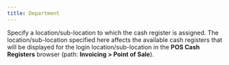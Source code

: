 ```yaml
---
title: Department
---
```



Specify a location/sub-location to which the cash register is assigned.  The location/sub-location specified here affects the available cash registers  that will be displayed for the login  location/sub-location in the **POS Cash 
 Registers** browser (path: **Invoicing 
 &gt; Point of Sale**).

